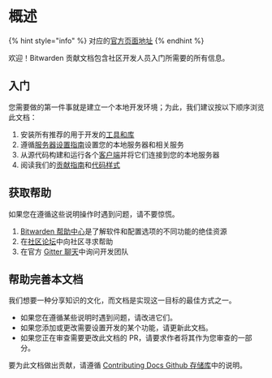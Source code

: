 # 概述

{% hint style="info" %}
对应的[官方页面地址](https://contributing.bitwarden.com/)
{% endhint %}

欢迎！Bitwarden 贡献文档包含社区开发人员入门所需要的所有信息。

## 入门 <a href="#getting-started" id="getting-started"></a>

您需要做的第一件事就是建立一个本地开发环境；为此，我们建议按以下顺序浏览此文档：

1. 安装所有推荐的用于开发的[工具和库](tools.md)
2. 遵循[服务器设置指南](server/guide.md)设置您的本地服务器和相关服务
3. 从源代码构建和运行各个[客户端](clients/)并将它们连接到您的本地服务器
4. 阅读我们的[贡献指南](../contributing/contributing.md)和[代码样式](../contributing/code-style/)

## 获取帮助 <a href="#help" id="help"></a>

如果您在遵循这些说明操作时遇到问题，请不要惊慌。

1. [Bitwarden 帮助中心](https://help.ppgg.in/)是了解软件和配置选项的不同功能的绝佳资源
2. 在[社区论坛](https://community.bitwarden.com/)中向社区寻求帮助
3. 在官方 [Gitter 聊天](https://gitter.im/bitwarden/Lobby)中询问开发团队

## 帮助完善本文档 <a href="#help-make-this-documentation-better" id="help-make-this-documentation-better"></a>

我们想要一种分享知识的文化，而文档是实现这一目标的最佳方式之一。

* 如果您在遵循某些说明时遇到问题，请改进它们。
* 如果您添加或更改需要设置开发的某个功能，请更新此文档。
* 如果您正在审查需要更改此文档的 PR，请要求作者将其作为您审查的一部分。

要为此文档做出贡献，请遵循 [Contributing Docs Github 存储库](https://github.com/bitwarden/contributing-docs/)中的说明。
